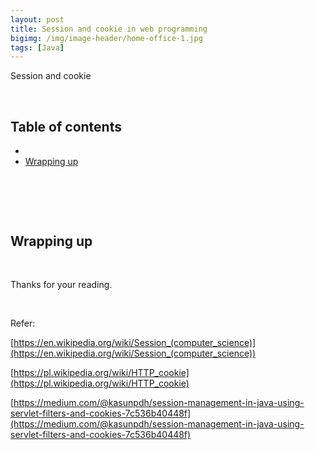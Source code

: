 ```yaml
---
layout: post
title: Session and cookie in web programming
bigimg: /img/image-header/home-office-1.jpg
tags: [Java]
---
```


Session and cookie

<br>

## Table of contents
- []()
- [Wrapping up](#wrapping-up)

<br>

## 




<br>

## Wrapping up




<br>

Thanks for your reading.

<br>

Refer: 

[https://en.wikipedia.org/wiki/Session_(computer_science)](https://en.wikipedia.org/wiki/Session_(computer_science))

[https://pl.wikipedia.org/wiki/HTTP_cookie](https://pl.wikipedia.org/wiki/HTTP_cookie)

[https://medium.com/@kasunpdh/session-management-in-java-using-servlet-filters-and-cookies-7c536b40448f](https://medium.com/@kasunpdh/session-management-in-java-using-servlet-filters-and-cookies-7c536b40448f)

